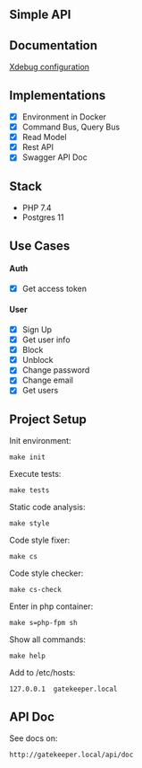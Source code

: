 Simple API
-----------------------
## Documentation

[Xdebug configuration](https://github.com/olevv/gatekeeper/blob/master/docs/GetStarted/Xdebug.md)

## Implementations

- [x] Environment in Docker
- [x] Command Bus, Query Bus
- [x] Read Model
- [x] Rest API
- [x] Swagger API Doc

## Stack

- PHP 7.4
- Postgres 11

## Use Cases

#### Auth
- [x] Get access token

#### User
- [x] Sign Up
- [x] Get user info
- [x] Block
- [x] Unblock
- [x] Change password
- [x] Change email
- [x] Get users

## Project Setup

Init environment:

`make init`

Execute tests:

`make tests`

Static code analysis:

`make style`

Code style fixer:

`make cs`

Code style checker:

`make cs-check`

Enter in php container:

`make s=php-fpm sh`

Show all commands:

`make help`

Add to /etc/hosts:

`127.0.0.1	gatekeeper.local`

## API Doc

See docs on:

`http://gatekeeper.local/api/doc`
